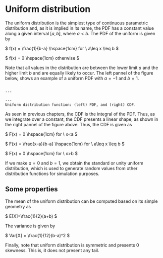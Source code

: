 
# Uniform distribution

The uniform distribution is the simplest type of continuous parametric distribution and, as it is implied in its name, the PDF has a constant value along a given interval $[a,b]$, where $a < b$. The PDF of the uniform is given by

$
f(x) = \frac{1}{b-a}   \hspace{1cm}   for \ a\leq x \leq b
$

$
f(x) = 0  \hspace{1cm} otherwise
$

Note that all values in the distribution are between the lower limit $a$ and the higher limit $b$ and are equally likely to occur. The left pannel of the figure below, shows an example of a uniform PDF with $a=-1$ and $b=1$.

```{figure} /sandbox/continuous/figures/uniform.png

---

---
Uniform distribution function: (left) PDF, and (right) CDF.
```
As seen in previous chapters, the CDF is the integral of the PDF. Thus, as we integrate over a constant, the CDF presents a linear shape, as shown in the right pannel of the figure above. Thus, the CDF is given as

$
F(x) = 0   \hspace{1cm}   for \ x<a
$

$
F(x) = \frac{x-a}{b-a}   \hspace{1cm}   for \ a\leq x \leq b
$

$
F(x) = 0  \hspace{1cm} for \ x>b
$

If we make $a=0$ and $b=1$, we obtain the standard or unity uniform distribution, which is used to generate random values from other distribution functions for simulation purposes.

## Some properties

The mean of the uniform distribution can be computed based on its simple geometry as

$
E[X]=\frac{1}{2}(a+b)
$

The variance is given by

$
Var[X] = \frac{1}{12}(b-a)^2
$

Finally, note that uniform distribution is symmetric and presents 0 skewness. This is, it does not present any tail.